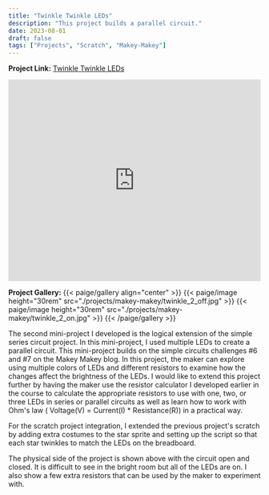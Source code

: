 ```yaml
---
title: "Twinkle Twinkle LEDs"
description: "This project builds a parallel circuit."
date: 2023-08-01
draft: false
tags: ["Projects", "Scratch", "Makey-Makey"]
---
```

**Project Link:** [Twinkle Twinkle LEDs](https://scratch.mit.edu/projects/876858302)
<p><iframe src="https://scratch.mit.edu/projects/876858302/embed" allowtransparency="true" width="100%" height="402" frameborder="0" scrolling="no" allowfullscreen></iframe></p>

**Project Gallery:**
{{< paige/gallery align="center" >}}
{{< paige/image height="30rem" src="./projects/makey-makey/twinkle_2_off.jpg" >}}
{{< paige/image height="30rem" src="./projects/makey-makey/twinkle_2_on.jpg" >}}
{{< /paige/gallery >}}

The second mini-project I developed is the logical extension of the simple series circuit project.  In this mini-project, I used multiple LEDs to create a parallel circuit. This mini-project builds on the simple circuits challenges #6 and #7 on the Makey Makey blog.  In this project, the maker can explore using multiple colors of LEDs and different resistors to examine how the changes affect the brightness of the LEDs. I would like to extend this project further by having the maker use the resistor calculator I developed earlier in the course to calculate the appropriate resistors to use with one, two, or three LEDs in series or parallel circuits as well as learn how to work with Ohm's law ( Voltage(V) = Current(I) * Resistance(R)) in a practical way.

For the scratch project integration, I extended the previous project's scratch by adding extra costumes to the star sprite and setting up the script so that each star twinkles to match the LEDs on the breadboard.

The physical side of the project is shown above with the circuit open and closed.  It is difficult to see in the bright room but all of the LEDs are on.  I also show a few extra resistors that can be used by the maker to experiment with.